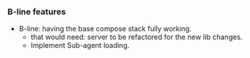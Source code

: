 
### B-line features
- B-line: having the base compose stack  fully working.
    - that would need: server to be refactored for the new lib changes.
    - Implement Sub-agent loading.

